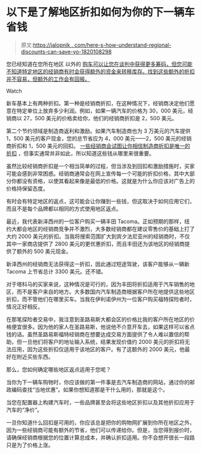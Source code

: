 # 以下是了解地区折扣如何为你的下一辆车省钱

> 原文:[https://jalopnik . com/here-s-how-understand-regional-discounts-can-save-yo-1820108298](https://jalopnik.com/here-s-how-understanding-regional-discounts-can-save-yo-1820108298)

您已经知道在您所在地区 以外的 [购车可以让您在谈判中获得更多筹码，但您可能不知道特定地区的经销商有时会获得额外的资金来转移库存。找到这些额外的折扣并不容易，但额外的工作会有回报。](https://jalopnik.com/how-far-should-i-travel-to-get-the-best-deal-on-a-car-p-1739400960#_ga=2.21383035.1502173109.1509557182-868633205.1485874860) 

Watch

新车基本上有两种折扣。第一种是经销商折扣，在这种情况下，经销商决定他们愿意在特定单位上放弃多少利润。例如，如果一辆汽车的价格为 30，000 美元，经销商以 27，500 美元的价格卖给你，他们的经销商折扣是 2，500 美元。

第二个节约领域是制造商返利和激励。如果汽车制造商也为 3 万美元的汽车提供 1，500 美元的客户现金，您的总节省应为 4，000 美元——2，500 美元的经销商折扣和 1，500 美元的回扣。 [一些经销商会试图让你相信制造商折扣是唯一的折扣](https://jalopnik.com/this-is-the-dumbest-excuse-for-a-dealer-to-not-offer-yo-1795650450) ，但事实通常并非如此，所以知道这些钱从哪里来很重要。

虽然比较经销商折扣是一个相当简单的过程，但当涉及到回扣和激励措施时，买家可能会感到非常困惑。经销商通常会在网上宣传每一个可能的折扣价格，其中大部分你都没有资格，以使其看起来像是最低的价格。这就是为什么你应该对广告上的价格持保留态度。

有时会有特定地区的返点，这可能会让你赚到一些钱，但这取决于如何应用它们，而且不是每个品牌都以相同的方式使用地区返点。

最近，我代表新泽西州的一位客户购买一辆丰田 Tacoma。正如预期的那样，纽约大都会地区的经销商竞争并不激烈，大多数经销商都在建议零售价的基础上打了大约 2000 美元的折扣。当我将搜索范围扩大到宾夕法尼亚州的经销商时，不仅其中一家商店提供了 2800 美元的更优惠折扣，而且丰田还为该地区的经销商提供了额外的 500 美元现金。

新泽西州的经销商无法获得这一折扣，因此通过短途驾驶，该客户能够从一辆新 Tacoma 上节省总计 3300 美元。还不错。

对于塔科马的买家来说，这种情况是可行的，因为丰田将折扣适用于汽车销售的地区，而不是客户来自的地方。大多数国内汽车制造商根据客户所在地提供这些地区折扣，而不管他们在哪里买车。当我在伊利诺伊州为一位客户购买福特探险者时，情况正好相反。

在那笔探险者交易中，我注意到圣路易斯大都会区的价格比我的客户所在地区的价格便宜很多。因为他的家人在圣路易斯，他说他不介意开车去，如果这样可以省点钱的话。虽然圣路易斯福特经销商在想要达成交易方面提供了令人难以置信的帮助，但一旦他们将客户的地址输入系统，结果发现价值约 2000 美元的折扣将无法应用，因为这些折扣仅适用于该地区的客户。有了这额外的 2000 美元，他最好在附近买些东西。

那么，您如何确定哪些地区返点适用于您呢？

当你为下一辆车购物时，你应该做的第一件事是去汽车制造商的网站，通过你的邮政编码查找“当地优惠”。如果你想知道那是干什么用的，那就是这个。

当您在配置器上构建汽车时，一些品牌甚至会将这些地区折扣以及其他折扣应用于汽车的“净价”。

一旦你知道什么回扣是可用的，你应该总是把你的购物网扩展到你所在地区之外，因为一些经销商可能有额外的节省，他们可以传递给你。但是，当您得到报价时，请确保经销商根据您的位置计算总成本，并确认折扣适用。你不会想开很长一段路只是为了价格上涨。